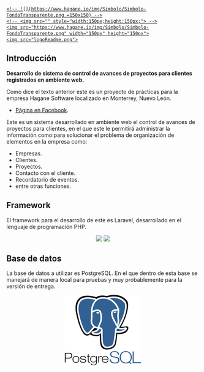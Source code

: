 <!-- <p align="center"><img src="https://laravel.com/assets/img/components/logo-laravel.svg"></p> -->

<p align="center">
<a href="https://www.facebook.com/haganesoftware/">

	<!-- ![](https://www.hagane.io/img/Simbolo/Simbolo-FondoTransparente.png =150x150) -->
	<!-- <img src="" style="width:150px;height:150px;"> -->
	<img src="https://www.hagane.io/img/Simbolo/Simbolo-FondoTransparente.png" width="150px" height="150px">
	<img src="logoReadme.png">
</a>
</p>

<!-- <p align="center">
<a href="https://travis-ci.org/laravel/framework"><img src="https://travis-ci.org/laravel/framework.svg" alt="Build Status"></a>
<a href="https://packagist.org/packages/laravel/framework"><img src="https://poser.pugx.org/laravel/framework/d/total.svg" alt="Total Downloads"></a>
<a href="https://packagist.org/packages/laravel/framework"><img src="https://poser.pugx.org/laravel/framework/v/stable.svg" alt="Latest Stable Version"></a>
<a href="https://packagist.org/packages/laravel/framework"><img src="https://poser.pugx.org/laravel/framework/license.svg" alt="License"></a>
</p> -->

## Introducción
**Desarrollo de sistema de control de avances de proyectos para clientes registrados en ambiente web.**

Como dice el texto anterior este es un proyecto de prácticas para la empresa Hagane Software localizado en Monterrey, Nuevo León.
- [Página en Facebook](https://www.facebook.com/haganesoftware/).

Este es un sistema desarrollado en ambiente web el control de avances de proyectos para clientes, en el que este le permitirá administrar la información como:para solucionar el problema de organización de elementos en la empresa como:
- Empresas.
- Clientes.
- Proyectos.
- Contacto con el cliente.
- Recordatorio de eventos.
- entre otras funciones.

## Framework
El framework para el desarrollo de este es Laravel, desarrollado en el lenguaje de programación PHP.

<p align="center">
	<img src="https://camo.githubusercontent.com/5ceadc94fd40688144b193fd8ece2b805d79ca9b/68747470733a2f2f6c61726176656c2e636f6d2f6173736574732f696d672f636f6d706f6e656e74732f6c6f676f2d6c61726176656c2e737667">
	<img src="https://dynamicimagesmx-v2b.netdna-ssl.com/product_class_external_product/php1.png">
</p>

## Base de datos
La base de datos a utilizar es PostgreSQL.
En el que dentro de esta base se manejará de manera local para pruebas y muy probablemente para la versión de entrega. 

<p align="center">
<img src="https://raw.githubusercontent.com/docker-library/docs/01c12653951b2fe592c1f93a13b4e289ada0e3a1/postgres/logo.png">
</p>



<!-- ## About Laravel

Laravel is a web application framework with expressive, elegant syntax. We believe development must be an enjoyable and creative experience to be truly fulfilling. Laravel attempts to take the pain out of development by easing common tasks used in the majority of web projects, such as:

- [Simple, fast routing engine](https://laravel.com/docs/routing).
- [Powerful dependency injection container](https://laravel.com/docs/container).
- Multiple back-ends for [session](https://laravel.com/docs/session) and [cache](https://laravel.com/docs/cache) storage.
- Expressive, intuitive [database ORM](https://laravel.com/docs/eloquent).
- Database agnostic [schema migrations](https://laravel.com/docs/migrations).
- [Robust background job processing](https://laravel.com/docs/queues).
- [Real-time event broadcasting](https://laravel.com/docs/broadcasting).

Laravel is accessible, yet powerful, providing tools needed for large, robust applications. A superb combination of simplicity, elegance, and innovation give you tools you need to build any application with which you are tasked.

## Learning Laravel

Laravel has the most extensive and thorough documentation and video tutorial library of any modern web application framework. The [Laravel documentation](https://laravel.com/docs) is thorough, complete, and makes it a breeze to get started learning the framework.

If you're not in the mood to read, [Laracasts](https://laracasts.com) contains over 900 video tutorials on a range of topics including Laravel, modern PHP, unit testing, JavaScript, and more. Boost the skill level of yourself and your entire team by digging into our comprehensive video library.

## Laravel Sponsors

We would like to extend our thanks to the following sponsors for helping fund on-going Laravel development. If you are interested in becoming a sponsor, please visit the Laravel [Patreon page](http://patreon.com/taylorotwell):

- **[Vehikl](http://vehikl.com)**
- **[Tighten Co.](https://tighten.co)**
- **[British Software Development](https://www.britishsoftware.co)**
- **[Styde](https://styde.net)**
- [Fragrantica](https://www.fragrantica.com)
- [SOFTonSOFA](https://softonsofa.com/)

## Contributing

Thank you for considering contributing to the Laravel framework! The contribution guide can be found in the [Laravel documentation](http://laravel.com/docs/contributions).

## Security Vulnerabilities

If you discover a security vulnerability within Laravel, please send an e-mail to Taylor Otwell at taylor@laravel.com. All security vulnerabilities will be promptly addressed.

## License

The Laravel framework is open-sourced software licensed under the [MIT license](http://opensource.org/licenses/MIT).
#hagane
# hagane -->
